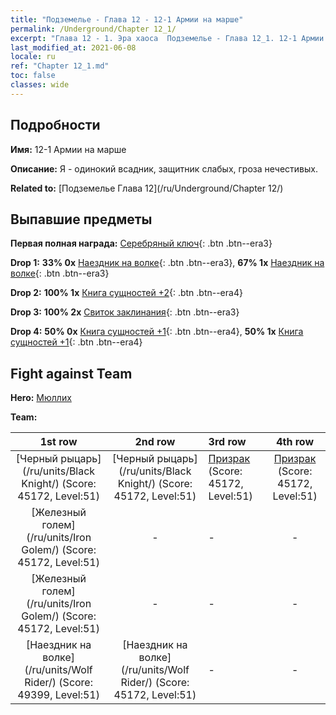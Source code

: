 ```yaml
---
title: "Подземелье - Глава 12 - 12-1 Армии на марше"
permalink: /Underground/Chapter 12_1/
excerpt: "Глава 12 - 1. Эра хаоса  Подземелье - Глава 12_1. 12-1 Армии на марше"
last_modified_at: 2021-06-08
locale: ru
ref: "Chapter 12_1.md"
toc: false
classes: wide
---
```


## Подробности

 **Имя:** 12-1 Армии на марше

 **Описание:** Я - одинокий всадник, защитник слабых, гроза нечестивых.

 **Related to:** [Подземелье Глава 12](/ru/Underground/Chapter 12/)

## Выпавшие предметы

 **Первая полная награда:** [Серебряный ключ](/ItemsRU/con_693/){: .btn .btn--era3}

 **Drop 1:** **33% 0x** [Наездник на волке](/ItemsRU/unt_218/){: .btn .btn--era3}, **67% 1x** [Наездник на волке](/ItemsRU/unt_218/){: .btn .btn--era3}

 **Drop 2:** **100% 1x** [Книга сущностей +2](/ItemsRU/mat_53/){: .btn .btn--era4}

 **Drop 3:** **100% 2x** [Свиток заклинания](/ItemsRU/con_694/){: .btn .btn--era3}

 **Drop 4:** **50% 0x** [Книга сущностей +1](/ItemsRU/mat_46/){: .btn .btn--era4}, **50% 1x** [Книга сущностей +1](/ItemsRU/mat_46/){: .btn .btn--era4}


## Fight against Team
 **Hero:** [Мюллих](/ru/heroes/Mullich/)

 **Team:**


  | 1st row | 2nd row | 3rd row | 4th row |
  |:----:|:----:|:----|:----:|
  | [Черный рыцарь](/ru/units/Black Knight/) (Score: 45172, Level:51)  | [Черный рыцарь](/ru/units/Black Knight/) (Score: 45172, Level:51)  | [Призрак](/ru/units/Wight/) (Score: 45172, Level:51)  | [Призрак](/ru/units/Wight/) (Score: 45172, Level:51)  |
  | [Железный голем](/ru/units/Iron Golem/) (Score: 45172, Level:51)  | - | - | - |
  | [Железный голем](/ru/units/Iron Golem/) (Score: 45172, Level:51)  | - | - | - |
  | [Наездник на волке](/ru/units/Wolf Rider/) (Score: 49399, Level:51)  | [Наездник на волке](/ru/units/Wolf Rider/) (Score: 45172, Level:51)  | - | - |


